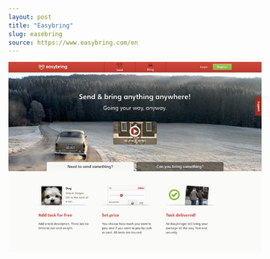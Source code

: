 ```yaml
---
layout: post
title: "Easybring"
slug: easebring
source: https://www.easybring.com/en
---
```


<img src="/screenshots/easybring.jpg">
